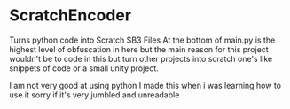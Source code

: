 # ScratchEncoder
Turns python code into Scratch SB3 Files 
At the bottom of main.py is the highest level of obfuscation in here but the main reason for this project wouldn't be to code in this but turn other projects into scratch one's like snippets of code or a small unity project.

I am not very good at using python I made this when i was learning how to use it sorry if it's very jumbled and unreadable
